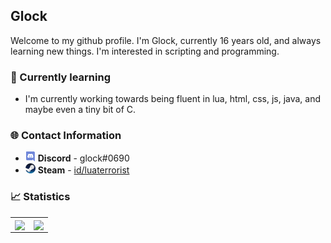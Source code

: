 ## Glock
Welcome to my github profile. I'm Glock, currently 16 years old, and always learning new things. I'm interested in scripting and programming.

### 🧠 Currently learning
* I'm currently working towards being fluent in lua, html, css, js, java, and maybe even a tiny bit of C.

### 🌐 Contact Information
* ![](smalldiscord.png) **Discord** - glock#0690
* ![](smallsteam.png) **Steam** - [id/luaterrorist](https://steamcommunity.com/id/luaterrorist)

### 📈 Statistics
<table>
  <tr>
    <td align="center" style="padding=0;width=50%;">
      <img align="center" style="padding=0;" src="https://github-readme-stats.vercel.app/api/?username=glockcodes&show_icons=true&title_color=4F8CC9&text_color=9f9f9f&bg_color=00000000&hide_border=true&icon_color=4F8CC9&hide_title=true&count_private=true" />
    </td>
    <td align="center" style="padding=0;width=50%;">
      <img align="center" style="padding=0;" src="https://github-readme-stats.quantumlytangled.vercel.app/api/top-langs/?username=glockcodes&layout=compact&show_icons=true&title_color=4F8CC9&text_color=9f9f9f&bg_color=00000000&hide_border=true&icon_color=00000000&count_private=true" />
    </td>
  </tr>
</table>

